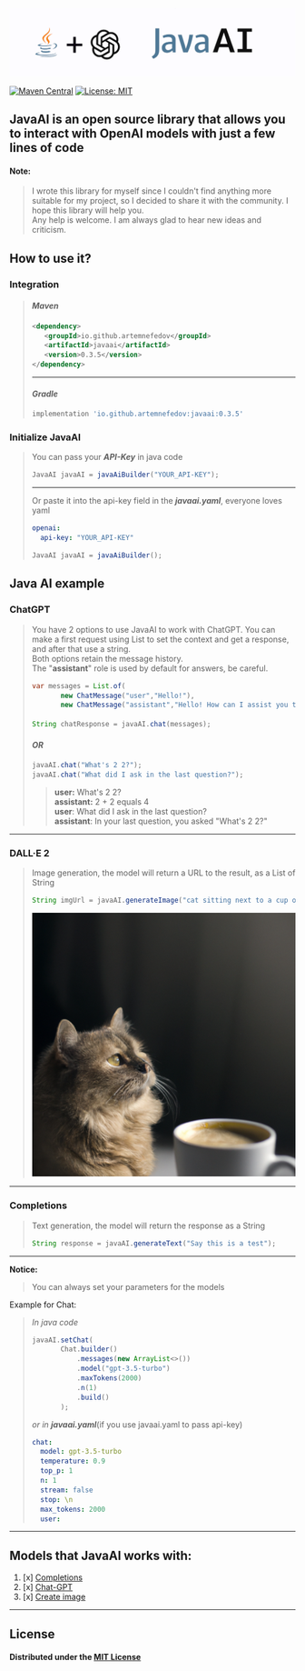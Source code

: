 ![JavaAI logo](https://github.com/artemnefedov/JavaAI/blob/resource/img/javaAi_logo.png?raw=true)

[![Maven Central](https://img.shields.io/maven-central/v/io.github.artemnefedov/javaai.svg?label=Maven%20Central)](https://search.maven.org/search?q=g:%22io.github.artemnefedov%22%20AND%20a:%22javaai%22)
[![License: MIT](https://img.shields.io/badge/License-MIT-yellow.svg)](https://github.com/artemnefedov/JavaAI/blob/main/LICENSE)
## JavaAI is an open source library that allows you to interact with OpenAI models with just a few lines of code

#### Note:

> I wrote this library for myself since I couldn't find anything more suitable for my project, so I decided to share it
> with the community. I hope this library will help you.<br>
> Any help is welcome. I am always glad to hear new ideas and criticism.

## How to use it?

### Integration

>#### _Maven_
>
>```xml
><dependency>
>    <groupId>io.github.artemnefedov</groupId>
>    <artifactId>javaai</artifactId>
>    <version>0.3.5</version>
></dependency>
>```
> ___
>#### _Gradle_
>
>```groovy
>implementation 'io.github.artemnefedov:javaai:0.3.5'
>```

### Initialize JavaAI

> You can pass your _**API-Key**_ in java code
>```java
>JavaAI javaAI = javaAiBuilder("YOUR_API-KEY");
>```
> ___
>
> Or paste it into the api-key field in the _**javaai.yaml**_, everyone loves yaml
>```yaml
>openai:
>   api-key: "YOUR_API-KEY"
>```
>```java
>JavaAI javaAI = javaAiBuilder();
>```

## Java AI example

### ChatGPT

>You have 2 options to use JavaAI to work with ChatGPT.
You can make a first request using List<ChatMessage> to set the context and get a response, and after that use a string.
<br>Both options retain the message history.
<br>The "**assistant**" role is used by default for answers, be careful.
>```java
>var messages = List.of(
>        new ChatMessage("user","Hello!"),
>        new ChatMessage("assistant","Hello! How can I assist you today?"));
>
>String chatResponse = javaAI.chat(messages);
>```
>#### _OR_
>```java
>javaAI.chat("What's 2 2?"); 
>javaAI.chat("What did I ask in the last question?");
>```
> > **user:** What's 2 2?<br>
> > **assistant:** 2 + 2 equals 4<br>
> > **user**: What did I ask in the last question?<br>
> > **assistant**: In your last question, you asked "What's 2 2?"<br>
---
### DALL·E 2
>Image generation, the model will return a URL to the result, as a List of String
>```java
>String imgUrl = javaAI.generateImage("cat sitting next to a cup of coffee");
>```
> ![cat_image](https://github.com/artemnefedov/JavaAI/blob/resource/img/cat_%20of_coffee.png?raw=true)
---
### Completions
>Text generation, the model will return the response as a String
>```java
>String response = javaAI.generateText("Say this is a test");
>```
---
**Notice:**

> You can always set your parameters for the models

Example for Chat:
> _In java code_
>```java
>javaAI.setChat(
>        Chat.builder()
>            .messages(new ArrayList<>())
>            .model("gpt-3.5-turbo")
>            .maxTokens(2000)
>            .n(1)
>            .build()
>        );
>```
> _or in **javaai.yaml**_(if you use javaai.yaml to pass api-key)
> ```yaml
> chat:
>   model: gpt-3.5-turbo
>   temperature: 0.9
>   top_p: 1
>   n: 1
>   stream: false
>   stop: \n
>   max_tokens: 2000
>   user:
> ```
---

## Models that JavaAI works with:

1. [x] [Completions](https://platform.openai.com/docs/api-reference/completions)
2. [x] [Chat-GPT](https://platform.openai.com/docs/api-reference/chat)
3. [x] [Create image](https://platform.openai.com/docs/api-reference/images/create)

---
## License

#### Distributed under the [MIT License](./LICENSE)
